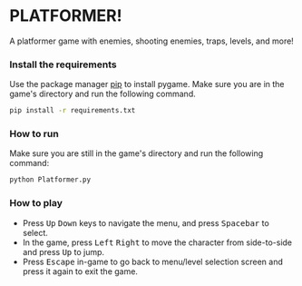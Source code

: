 # PLATFORMER!
A platformer game with enemies, shooting enemies, traps, levels, and more!

### Install the requirements
Use the package manager [pip](https://pypi.org/project/pip/) to install pygame.
Make sure you are in the game's directory and run the following command.
 
```sh
pip install -r requirements.txt
```

### How to run
Make sure you are still in the game's directory and run the following command:

```sh
python Platformer.py
```

### How to play
- Press <kbd>Up</kbd> <kbd>Down</kbd> keys to navigate the menu, and press <kbd>Spacebar</kbd> to select.
- In the game, press <kbd>Left</kbd> <kbd>Right</kbd> to move the character from side-to-side and press <kbd>Up</kbd> to jump.
- Press <kbd>Escape</kbd> in-game to go back to menu/level selection screen and press it again to exit the game.